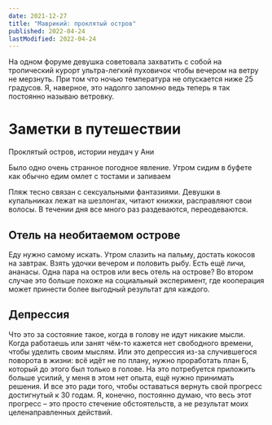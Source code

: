 ```yaml
---
date: 2021-12-27
title: "Маврикий: проклятый остров"
published: 2022-04-24
lastModified: 2022-04-24
---
```


На одном форуме девушка советовала захватить с собой на тропический курорт ультра-легкий пуховичок чтобы вечером на ветру не мерзнуть. При том что ночью температура не опускается ниже 25 градусов. Я, наверное, это надолго запомню ведь теперь я так постоянно называю ветровку. 

# Заметки в путешествии

Проклятый остров, истории неудач у Ани
 
Было одно очень странное погодное явление. Утром сидим в буфете как обычно едим омлет с тостами и запиваем 

Пляж тесно связан с сексуальными фантазиями. Девушки в купальниках лежат на шезлонгах, читают книжки, расправляют свои волосы. В течении дня все много раз раздеваются, переодеваются.

## Отель на необитаемом острове

Еду нужно самому искать. Утром слазить на пальму, достать кокосов на завтрак. Взять удочки вечером и половить рыбу. Есть ещё личи, ананасы. 
Одна пара на остров или весь отель на острове? Во втором случае это больше похоже на социальный эксперимент, где кооперация может принести более выгодный результат для каждого. 

## Депрессия

Что это за состояние такое, когда в голову не идут никакие мысли. Когда работаешь или занят чём-то кажется нет свободного времени, чтобы уделить своим мыслям. Или это депрессия из-за случившегося поворота в жизни: всё идёт не по плану, нужно проработать план Б, который до этого был только в голове. На это потребуется приложить больше усилий, у меня в этом нет опыта, ещё нужно принимать решения. И все это ради того, чтобы оставаться вернуть свой прогресс достигнутый к 30 годам. Я, конечно, постоянно думаю, что весь этот прогресс – это просто стечение обстоятельств, а не результат моих целенаправленных действий.

